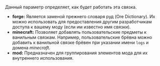 Данный параметр определяет, как будет работать эта связка.

* **forge:** Является заменой прежнего словаря руд (Ore Dictionary). Их можно использовать для предоставления другим разработчикам доступа к вашему моду (если им известно имя связки).
* **minecraft:** Позволяет добавлять пользовательские предметы к ванильным связкам. Например, пользовательские брёвна можно добавить к ванильной связке брёвен при указании имени `logs` и домена _minecraft_.
* **mod:** Предназначен для группирования элементов мода для их внутреннего использования.